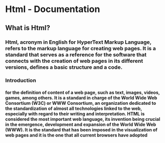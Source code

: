 # **Html - Documentation**

## **What is Html?**

### Html, acronym in English for HyperText Markup Language, refers to the markup language for creating web pages. It is a standard that serves as a reference for the software that connects with the creation of web pages in its different versions, defines a basic structure and a code.

### **Introduction**

#### for the definition of content of a web page, such as text, images, videos, games, among others. It is a standard in charge of the World Wide Web Consortium (W3C) or WWW Consortium, an organization dedicated to the standardization of almost all technologies linked to the web, especially with regard to their writing and interpretation. HTML is considered the most important web language, its invention being crucial in the emergence, development and expansion of the World Wide Web (WWW). It is the standard that has been imposed in the visualization of web pages and it is the one that all current browsers have adopted
